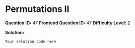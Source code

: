 
  # Permutations II
  
  **Question ID:** 47
  **Frontend Question ID:** 47
  **Difficulty Level:** 2
  
  **Solution:**  
  ```
  Your solution code here
  ```
    